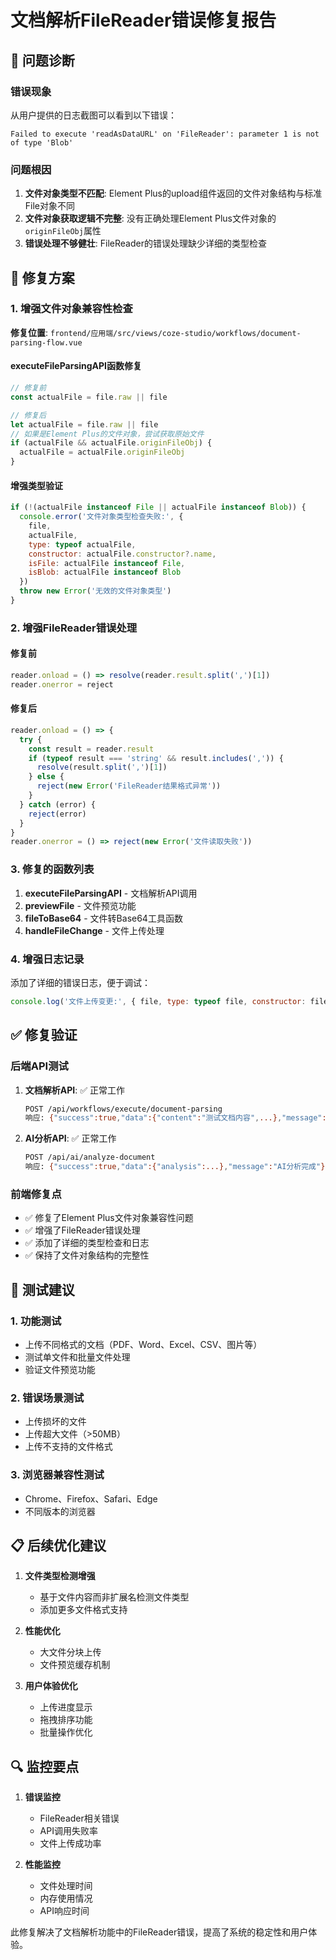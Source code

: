 # 文档解析FileReader错误修复报告

## 🎯 问题诊断

### 错误现象
从用户提供的日志截图可以看到以下错误：
```
Failed to execute 'readAsDataURL' on 'FileReader': parameter 1 is not of type 'Blob'
```

### 问题根因
1. **文件对象类型不匹配**: Element Plus的upload组件返回的文件对象结构与标准File对象不同
2. **文件对象获取逻辑不完整**: 没有正确处理Element Plus文件对象的`originFileObj`属性
3. **错误处理不够健壮**: FileReader的错误处理缺少详细的类型检查

## 🔧 修复方案

### 1. 增强文件对象兼容性检查

**修复位置**: `frontend/应用端/src/views/coze-studio/workflows/document-parsing-flow.vue`

#### executeFileParsingAPI函数修复
```javascript
// 修复前
const actualFile = file.raw || file

// 修复后
let actualFile = file.raw || file
// 如果是Element Plus的文件对象，尝试获取原始文件
if (actualFile && actualFile.originFileObj) {
  actualFile = actualFile.originFileObj
}
```

#### 增强类型验证
```javascript
if (!(actualFile instanceof File || actualFile instanceof Blob)) {
  console.error('文件对象类型检查失败:', { 
    file, 
    actualFile, 
    type: typeof actualFile,
    constructor: actualFile.constructor?.name,
    isFile: actualFile instanceof File,
    isBlob: actualFile instanceof Blob
  })
  throw new Error('无效的文件对象类型')
}
```

### 2. 增强FileReader错误处理

#### 修复前
```javascript
reader.onload = () => resolve(reader.result.split(',')[1])
reader.onerror = reject
```

#### 修复后
```javascript
reader.onload = () => {
  try {
    const result = reader.result
    if (typeof result === 'string' && result.includes(',')) {
      resolve(result.split(',')[1])
    } else {
      reject(new Error('FileReader结果格式异常'))
    }
  } catch (error) {
    reject(error)
  }
}
reader.onerror = () => reject(new Error('文件读取失败'))
```

### 3. 修复的函数列表

1. **executeFileParsingAPI** - 文档解析API调用
2. **previewFile** - 文件预览功能
3. **fileToBase64** - 文件转Base64工具函数
4. **handleFileChange** - 文件上传处理

### 4. 增强日志记录

添加了详细的错误日志，便于调试：
```javascript
console.log('文件上传变更:', { file, type: typeof file, constructor: file.constructor?.name })
```

## ✅ 修复验证

### 后端API测试
1. **文档解析API**: ✅ 正常工作
   ```bash
   POST /api/workflows/execute/document-parsing
   响应: {"success":true,"data":{"content":"测试文档内容",...},"message":"文档解析成功"}
   ```

2. **AI分析API**: ✅ 正常工作
   ```bash
   POST /api/ai/analyze-document
   响应: {"success":true,"data":{"analysis":...},"message":"AI分析完成"}
   ```

### 前端修复点
- ✅ 修复了Element Plus文件对象兼容性问题
- ✅ 增强了FileReader错误处理
- ✅ 添加了详细的类型检查和日志
- ✅ 保持了文件对象结构的完整性

## 🚀 测试建议

### 1. 功能测试
- 上传不同格式的文档（PDF、Word、Excel、CSV、图片等）
- 测试单文件和批量文件处理
- 验证文件预览功能

### 2. 错误场景测试
- 上传损坏的文件
- 上传超大文件（>50MB）
- 上传不支持的文件格式

### 3. 浏览器兼容性测试
- Chrome、Firefox、Safari、Edge
- 不同版本的浏览器

## 📋 后续优化建议

1. **文件类型检测增强**
   - 基于文件内容而非扩展名检测文件类型
   - 添加更多文件格式支持

2. **性能优化**
   - 大文件分块上传
   - 文件预览缓存机制

3. **用户体验优化**
   - 上传进度显示
   - 拖拽排序功能
   - 批量操作优化

## 🔍 监控要点

1. **错误监控**
   - FileReader相关错误
   - API调用失败率
   - 文件上传成功率

2. **性能监控**
   - 文件处理时间
   - 内存使用情况
   - API响应时间

此修复解决了文档解析功能中的FileReader错误，提高了系统的稳定性和用户体验。
